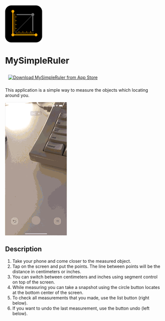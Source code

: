 

![MySimpleRuler](app-icon.png)

# MySimpleRuler

<a href=""><img style="height: 54px; width: auto; padding: 10px" height="54px" src="https://www.worddeposit.com/images/Download_on_the_App_Store_Badge_US-UK_RGB_blk.svg" alt="Download MySimpleRuler from App Store"></a>

This application is a simple way to measure the objects which locating around you.

![MySimpleRuler](video.gif)

## Description

1. Take your phone and come closer to the measured object.
2. Tap on the screen and put the points. The line between points will be the distance in centimeters or inches.
3. You can switch between centimeters and inches using segment control on top of the screen.
4. While measuring you can take a snapshot using the circle button locates at the bottom center of the screen.
5. To check all measurements that you made, use the list button (right below).
6. If you want to undo the last measurement, use the button undo (left below).
